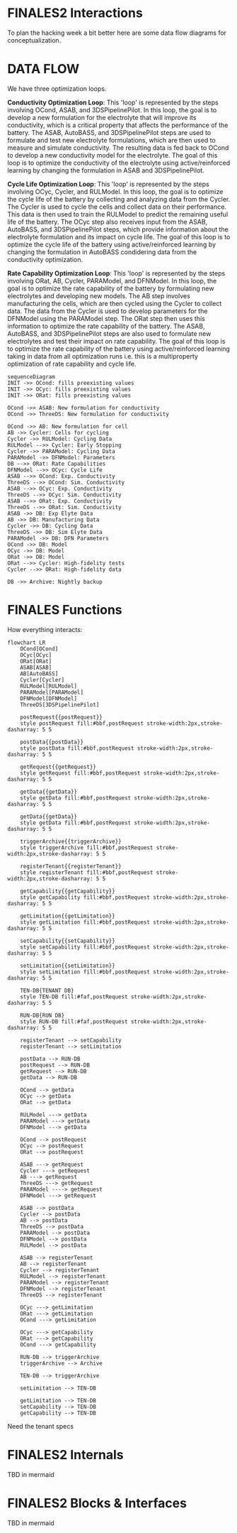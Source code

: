 # FINALES2 Interactions

To plan the hacking week a bit better here are some data flow diagrams for conceptualization.

# DATA FLOW
We have three optimization loops.

**Conductivity Optimization Loop**: This 'loop' is represented by the steps involving OCond, ASAB, and 3DSPipelinePilot. In this loop, the goal is to develop a new formulation for the electrolyte that will improve its conductivity, which is a critical property that affects the performance of the battery. The ASAB, AutoBASS, and 3DSPipelinePilot steps are used to formulate and test new electrolyte formulations, which are then used to measure and simulate conductivity. The resulting data is fed back to OCond to develop a new conductivity model for the electrolyte. The goal of this loop is to optimize the conductivity of the electrolyte using active/reinforced learning by changing the formulation in ASAB and 3DSPipelinePilot.

**Cycle Life Optimization Loop**: This 'loop' is represented by the steps involving OCyc, Cycler, and RULModel. In this loop, the goal is to optimize the cycle life of the battery by collecting and analyzing data from the Cycler. The Cycler is used to cycle the cells and collect data on their performance. This data is then used to train the RULModel to predict the remaining useful life of the battery. The OCyc step also receives input from the ASAB, AutoBASS, and 3DSPipelinePilot steps, which provide information about the electrolyte formulation and its impact on cycle life. The goal of this loop is to optimize the cycle life of the battery using active/reinforced learning by changing the formulation in AutoBASS condidering data from the conductivity optimization.

**Rate Capability Optimization Loop**: This 'loop' is represented by the steps involving ORat, AB, Cycler, PARAModel, and DFNModel. In this loop, the goal is to optimize the rate capability of the battery by formulating new electrolytes and developing new models. The AB step involves manufacturing the cells, which are then cycled using the Cycler to collect data. The data from the Cycler is used to develop parameters for the DFNModel using the PARAModel step. The ORat step then uses this information to optimize the rate capability of the battery. The ASAB, AutoBASS, and 3DSPipelinePilot steps are also used to formulate new electrolytes and test their impact on rate capability. The goal of this loop is to optimize the rate capability of the battery using active/reinforced learning taking in data from all optimization runs i.e. this is a multiproperty optimization of rate capability and cycle life.

```mermaid
sequenceDiagram
INIT ->> OCond: fills preexisting values
INIT ->> OCyc: fills preexisting values
INIT ->> ORat: fills preexisting values

OCond ->> ASAB: New formulation for conductivity
OCond ->> ThreeDS: New formulation for conductivity

OCond ->> AB: New formulation for cell
AB ->> Cycler: Cells for cycling
Cycler ->> RULModel: Cycling Data
RULModel -->> Cycler: Early Stopping
Cycler ->> PARAModel: Cycling Data
PARAModel ->> DFNModel: Parameters
DB -->> ORat: Rate Capabilities
DFNModel -->> OCyc: Cycle Life
ASAB -->> OCond: Exp. Conductivity
ThreeDS -->> OCond: Sim. Conductivity
ASAB -->> OCyc: Exp. Conductivity
ThreeDS -->> OCyc: Sim. Conductivity
ASAB -->> ORat: Exp. Conductivity
ThreeDS -->> ORat: Sim. Conductivity
ASAB ->> DB: Exp Elyte Data
AB ->> DB: Manufacturing Data
Cycler ->> DB: Cycling Data
ThreeDS ->> DB: Sim Elyte Data
PARAModel ->> DB: DFN Parameters
OCond ->> DB: Model
OCyc ->> DB: Model
ORat ->> DB: Model
ORat -->> Cycler: High-fidelity tests
Cycler -->> ORat: High-fidelity data

DB ->> Archive: Nightly backup
```

# FINALES Functions

How everything interacts:

```mermaid
flowchart LR
    OCond[OCond]
    OCyc[OCyc]
    ORat[ORat]
    ASAB[ASAB]
    AB[AutoBASS]
    Cycler[Cycler]
    RULModel[RULModel]
    PARAModel[PARAModel]
    DFNModel[DFNModel]
    ThreeDS[3DSPipelinePilot]

    postRequest{{postRequest}}
    style postRequest fill:#bbf,postRequest stroke-width:2px,stroke-dasharray: 5 5

    postData{{postData}}
    style postData fill:#bbf,postRequest stroke-width:2px,stroke-dasharray: 5 5

    getRequest{{getRequest}}
    style getRequest fill:#bbf,postRequest stroke-width:2px,stroke-dasharray: 5 5

    getData{{getData}}
    style getData fill:#bbf,postRequest stroke-width:2px,stroke-dasharray: 5 5

    getData{{getData}}
    style getData fill:#bbf,postRequest stroke-width:2px,stroke-dasharray: 5 5

    triggerArchive{{triggerArchive}}
    style triggerArchive fill:#bbf,postRequest stroke-width:2px,stroke-dasharray: 5 5

    registerTenant{{registerTenant}}
    style registerTenant fill:#bbf,postRequest stroke-width:2px,stroke-dasharray: 5 5

    getCapability{{getCapability}}
    style getCapability fill:#bbf,postRequest stroke-width:2px,stroke-dasharray: 5 5

    getLimitation{{getLimitation}}
    style getLimitation fill:#bbf,postRequest stroke-width:2px,stroke-dasharray: 5 5

    setCapability{{setCapability}}
    style setCapability fill:#bbf,postRequest stroke-width:2px,stroke-dasharray: 5 5

    setLimitation{{setLimitation}}
    style setLimitation fill:#bbf,postRequest stroke-width:2px,stroke-dasharray: 5 5

    TEN-DB{TENANT DB}
    style TEN-DB fill:#faf,postRequest stroke-width:2px,stroke-dasharray: 5 5

    RUN-DB{RUN DB}
    style RUN-DB fill:#faf,postRequest stroke-width:2px,stroke-dasharray: 5 5

    registerTenant --> setCapability
    registerTenant --> setLimitation

    postData --> RUN-DB
    postRequest --> RUN-DB
    getRequest --> RUN-DB
    getData --> RUN-DB

    OCond --> getData
    OCyc --> getData
    ORat --> getData

    RULModel ---> getData
    PARAModel ---> getData
    DFNModel ---> getData

    OCond --> postRequest
    OCyc --> postRequest
    ORat --> postRequest

    ASAB ---> getRequest
    Cycler ---> getRequest
    AB ---> getRequest
    ThreeDS ---> getRequest
    PARAModel ----> getRequest
    DFNModel ---> getRequest

    ASAB --> postData
    Cycler --> postData
    AB --> postData
    ThreeDS --> postData
    PARAModel --> postData
    DFNModel --> postData
    RULModel --> postData

    ASAB --> registerTenant
    AB --> registerTenant
    Cycler --> registerTenant
    RULModel --> registerTenant
    PARAModel --> registerTenant
    DFNModel --> registerTenant
    ThreeDS --> registerTenant

    OCyc ---> getLimitation
    ORat ---> getLimitation
    OCond ---> getLimitation

    OCyc ---> getCapability
    ORat ---> getCapability
    OCond ---> getCapability

    RUN-DB --> triggerArchive
    triggerArchive --> Archive

    TEN-DB --> triggerArchive

    setLimitation --> TEN-DB
    
    getLimitation --> TEN-DB
    setCapability --> TEN-DB
    getCapability --> TEN-DB
```

Need the tenant specs

# FINALES2 Internals

TBD in mermaid


# FINALES2 Blocks & Interfaces

TBD in mermaid

